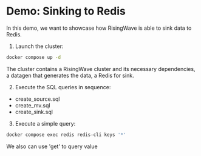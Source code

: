 # Demo: Sinking to Redis

In this demo, we want to showcase how RisingWave is able to sink data to Redis.

1. Launch the cluster:

```sh
docker compose up -d
```

The cluster contains a RisingWave cluster and its necessary dependencies, a datagen that generates the data, a Redis for sink.


2. Execute the SQL queries in sequence:

- create_source.sql
- create_mv.sql
- create_sink.sql

3. Execute a simple query:

```sh
docker compose exec redis redis-cli keys '*'

```
We also can use 'get' to query value
